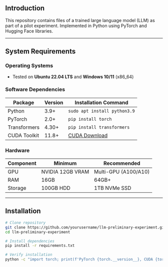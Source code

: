 
## Introduction
This repository contains files of a trained large language model (LLM) as part of a pilot experiment. Implemented in Python using PyTorch and Hugging Face libraries.

---

## System Requirements
### Operating Systems
- Tested on **Ubuntu 22.04 LTS** and **Windows 10/11** (x86_64)

### Software Dependencies
| Package       | Version  | Installation Command          |
|---------------|----------|--------------------------------|
| Python        | 3.9+     | `sudo apt install python3.9`   |
| PyTorch       | 2.0+     | `pip install torch`            |
| Transformers  | 4.30+    | `pip install transformers`     |
| CUDA Toolkit  | 11.8+    | [CUDA Download](https://developer.nvidia.com/cuda-11-8-0-download-archive) |

### Hardware
| Component     | Minimum              | Recommended           |
|---------------|----------------------|-----------------------|
| GPU           | NVIDIA 12GB VRAM     | Multi-GPU (A100/A10)  |
| RAM           | 16GB                 | 64GB+                 |
| Storage       | 100GB HDD            | 1TB NVMe SSD          |

---

## Installation
```bash
# Clone repository
git clone https://github.com/yourusername/llm-preliminary-experiment.git
cd llm-preliminary-experiment

# Install dependencies
pip install -r requirements.txt

# Verify installation
python -c "import torch; print(f'PyTorch {torch.__version__}, CUDA {torch.version.cuda}')"
